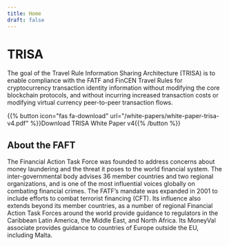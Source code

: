 ```yaml
---
title: Home
draft: false
---
```


# TRISA


The goal of the Travel Rule Information Sharing Architecture (TRISA) is to enable
compliance with the FATF and FinCEN Travel Rules for cryptocurrency transaction
identity information without modifying the core blockchain protocols, and without
incurring increased transaction costs or modifying virtual currency peer-to-peer
transaction flows.

{{% button icon="fas fa-download" url="/white-papers/white-paper-trisa-v4.pdf" %}}Download TRISA White Paper v4{{% /button %}}

## About the FAFT

The Financial Action Task Force was founded to address concerns about money laundering
and the threat it poses to the world financial system. The inter-governmental body
advises 36 member countries and two regional organizations, and is one of the most
influential voices globally on combating financial crimes. The FATF’s mandate was expanded
in 2001 to include efforts to combat terrorist financing (CFT). Its influence also extends
beyond its member countries, as a number of regional Financial Action Task Forces around
the world provide guidance to regulators in the Caribbean Latin America, the Middle East,
and North Africa. Its MoneyVal associate provides guidance to countries of Europe outside
the EU, including Malta.